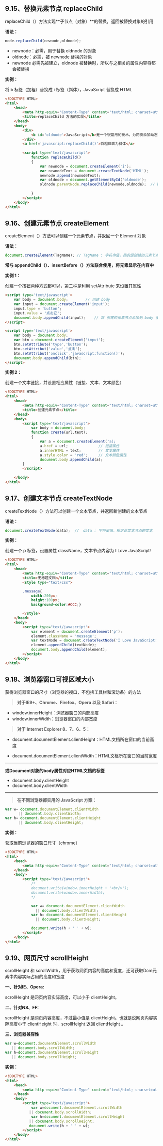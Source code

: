## 9.15、替换元素节点 replaceChild

replaceChild（）方法实现**子节点（对象）**的替换，返回被替换对象的引用

**语法：**

```javascript
node.replaceChild(newnode,oldnode); 
```

- newnode：必需，用于替换 oldnode 的对象
- oldnode：必需，被 newnode 替换的对象
- newnode 必需先被建立，oldnode 被替换时，所以与之相关的属性内容将都会被替换



**实例：**

将 b 标签（加粗）替换成 i 标签（斜体），JavaScript 替换成 HTML

```html
<!DOCTYPE HTML>
<html>
    <head>
        <meta http-equiv='Content-Type' content='text/html; charset=utf-8'>
        <title>replaceChild 方法的实现</title>
    </head>
    <body>
        <div>
            <b id='oldnode'>JavaScript</b>是一个很常用的技术，为网页添加动态效果。
        </div>
        <a href='javascript:replaceChild()'>将粗体改为斜体</a>
        
        <script type='text/javascript'>
        	function replaceChild()
            {
                var newnode = document.createElement('i');
                var newnodeText = document.createTextNode('HTML');
                newnode.append(newnodeText);
                var oldnode = document.getElementById('oldnode');
                oldnode.parentNode.replaceChild(newnode,oldnode);  // b 标签的父节点 div 的子节点被替换
                
            }
        </script>
    </body>
</html>
```





## 9.16、创建元素节点 createElement

createElement（）方法可以创建一个元素节点，并返回一个 Element 对象

**语法：**

```javascript
document.createElement(TagName); // TagName : 字符串值，指的是创建的元素节点类型
```

**常与 appendChild（）、insertBefore（）方法联合使用，将元素显示在内容中**



**实例 1：**

创建一个按钮两种方式都可以，第二种是利用 setAttribute 来设置其属性

```html
<script type='text/javascript'>
	var body = document.body;        // 创建 body
    var input = document.createElement('input');
    input.type = 'button';
    input.value = '点击它';
    document.body.appendChild(input);    // 将 创建的元素节点添加到 body 里
</script>
```



```html
<script type='text/javascript'>
	var body = document.body;
    var btn = document.createElement('imput');
    btn.setAttribute('type','button');
    btn.setAttribut('value','点击');
    btn.setAttribut('onclick','javascript:function()');
    document.body.appendChild(btn);
</script>
```



**实例 2：**

创建一个文本链接，并设置相应属性（链接、文本、文本颜色）

```html
<!DOCTYPE HTML>
<html>
    <head>
        <meta http-equiv="Content-Type" content="text/html; charset=utf-8">
        <title>创建元素节点</title>
    </head>
    <body>
        <script type='text/javascript'>
        	var body = document.body;
            function create(url,text);
            {
                var a = document.createElement('a);
                a.href = url;              // 链接属性
                a.innerHTML = text;        // 文本属性
                a.style.color = 'red';     // 文本颜色属性
                document.body.appendChild(a);
        }
        </script>
        
    </body>
</html>
```



## 9.17、创建文本节点 createTextNode

createTextNode（）方法可以创建一个文本节点，并返回新创建的文本节点

**语法：**

```javascript
document.createTextNode(data);  //  data : 字符串值，规定此文本节点的文本
```



**实例：**

创建一个 p 标签，设置属性 className，文本节点内容为 I Love JavaScript!

```html
<!DOCTYPE HTML>
<html>
    <head>
        <meta http-equiv="Content-Type" content="text/html; charset=utf-8">
        <title>无标题文档</title>
        <style type="text/css">

        .message{    
            width:200px;
            height:100px;
            background-color:#CCC;}

        </style>
    </head>
    <body>
        <script type="text/javascript">
            var element = document.createElement('p');
            element.className = 'message';
            var textNode = document.createTextNode('I Love JavaScript!');
            element.appendChild(textNode);
            document.body.appendChild(element);
        </script> 
    </body>
</html>
```



## 9.18、浏览器窗口可视区域大小

获得浏览器窗口的尺寸（浏览器的视口，不包括工具栏和滚动条）的方法

> **对于IE9+、Chrome、Firefox、Opera 以及 Safari：** 

- window.innerHeight：浏览器窗口的内部高度
- window.innerWidth：浏览器窗口的内部宽度



> **对于 Internet Explorer 8、7、6、5：** 

- document.documentElement.clientHeight：HTML文档所在窗口的当前高度

- document.documentElement.clientWidth：HTML文档所在窗口的当前宽度

----

**或Document对象的body属性对应HTML文档的<body>标签**

- document.body.clientHeight
- document.body.clientWidth

----

> **在不同浏览器都实用的 JavaScript 方案：** 

```javascript
var w= document.documentElement.clientWidth
      || document.body.clientWidth;
var h= document.documentElement.clientHeight
      || document.body.clientHeight;
```



**实例：**

获取当前浏览器的窗口尺寸（chrome）

```html
<!DOCTYPE HTML>
<html>
    <head>
        <meta http-equiv="Content-Type" content="text/html; charset=utf-8">
    </head>
    <body>
        <script type="text/javascript">
            /*
            document.write(window.innerHeight + '<br/>');
            document.write(window.innerWidth);
            */

            var w= document.documentElement.clientWidth
              || document.body.clientWidth;
            var h= document.documentElement.clientHeight
              || document.body.clientHeight;

            document.write(h + ' ' + w);
    	</script>
    </body>
</html>
```







## 9.19、网页尺寸 scrollHeight

scrollHeight 和 scrollWidth，用于获取网页内容的高度和宽度，还可获取Dom元素中内容实际占用的高度和宽度 

**一、针对IE、Opera:**

scrollHeight 是网页内容实际高度，可以小于 clientHeight。

**二、针对NS、FF:**

scrollHeight 是网页内容高度，不过最小值是 clientHeight。也就是说网页内容实际高度小于 clientHeight 时，scrollHeight 返回 clientHeight 。

**三、浏览器兼容性** 

```javascript
var w=document.documentElement.scrollWidth
   || document.body.scrollWidth;
var h=document.documentElement.scrollHeight
   || document.body.scrollHeight;
```



**实例：**

```html
<!DOCTYPE HTML>
<html>
    <head>
        <meta http-equiv="Content-Type" content="text/html; charset=utf-8"> 
    </head>
    <body>
        <script type="text/javascript">
            var w=document.documentElement.scrollWidth
           || document.body.scrollWidth;
            var h=document.documentElement.scrollHeight
           || document.body.scrollHeight;
           document.write(h + ' ' + w);
    	</script>
    </body>    
</html>
```

